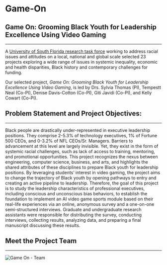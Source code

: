 # Game-On
## Game On: Grooming Black Youth for Leadership Excellence Using Video Gaming
---

A [University of South Florida research task force](https://www.usf.edu/news/2020/usf-selects-23-research-projects-for-funding-in-anti-racism-effort.aspx) working to address racial issues and attitudes on a local, national and global scale selected 23 projects exploring a wide range of issues in systemic inequality, economic and health disparities, Black history and contemporary challenges for funding.

Our selected project, *Game On: Grooming Black Youth for Leadership Excellence Using Video Gaming*, is led by Drs. Sylvia Thomas (PI), Tempestt Neal (Co-PI), Denise Davis-Cotton (Co-PI), Giti Javidi (Co-PI), and Kelly Cowart (Co-PI).

## Problem Statement and Project Objectives:
---
Black people are drastically under-represented in executive leadership positions. They comprise 2-5.3% of technology executives, 1% of Fortune 500 CEOs, and 0-3.2% of NFL CEOs/Sr. Managers. Barriers to advancement at this level are largely invisible. Yet, they exist in the form of systemic racial challenges, such as lack of access to training, mentoring, and promotional opportunities. This project recognizes the nexus between engineering, computer science, business, and arts, and highlights the shared attributes of these disciplines to prepare Black youth for leadership positions. By leveraging students’ interest in video gaming, the project aims to change the trajectory of Black youth by opening pathways to entry and creating an active pipeline to leadership. Therefore, the goal of this project is to study the leadership characteristics of professional executives, including conscious and unconscious bias behaviors, to establish the foundation to implement an AI video game sports module based on their real-life experiences via an online, anonymous survey and a one-on-one semi-structured interviews. Graduate and undergraduate research assistants were responsible for distributing the survey, conducting interviews, collecting results, analyzing data, and preparing a final manuscript discussing these results. 

## Meet the Project Team
---
![Game On - Team](https://user-images.githubusercontent.com/64705103/166125742-68ba5ef9-96cf-4890-aa60-f12eaed1033e.png)

